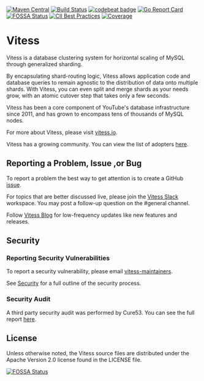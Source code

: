 [![Maven Central](https://maven-badges.herokuapp.com/maven-central/io.vitess/vitess-jdbc/badge.svg)](https://maven-badges.herokuapp.com/maven-central/io.vitess/vitess-jdbc)
[![Build Status](https://travis-ci.org/vitessio/vitess.svg?branch=master)](https://travis-ci.org/vitessio/vitess/builds)
[![codebeat badge](https://codebeat.co/badges/51c9a056-1103-4522-9a9c-dc623821ea87)](https://codebeat.co/projects/github-com-youtube-vitess)
[![Go Report Card](https://goreportcard.com/badge/vitess.io/vitess)](https://goreportcard.com/report/vitess.io/vitess)
[![FOSSA Status](https://app.fossa.io/api/projects/git%2Bgithub.com%2Fvitessio%2Fvitess.svg?type=shield)](https://app.fossa.io/projects/git%2Bgithub.com%2Fvitessio%2Fvitess?ref=badge_shield)
[![CII Best Practices](https://bestpractices.coreinfrastructure.org/projects/1724/badge)](https://bestpractices.coreinfrastructure.org/projects/1724)
[![Coverage](https://sonarcloud.io/api/project_badges/measure?project=vitessio&metric=coverage)](https://sonarcloud.io/dashboard?id=vitessio)

# Vitess 

Vitess is a database clustering system for horizontal scaling of MySQL
through generalized sharding.

By encapsulating shard-routing logic, Vitess allows application code and
database queries to remain agnostic to the distribution of data onto
multiple shards. With Vitess, you can even split and merge shards as your needs
grow, with an atomic cutover step that takes only a few seconds.

Vitess has been a core component of YouTube's database infrastructure
since 2011, and has grown to encompass tens of thousands of MySQL nodes.

For more about Vitess, please visit [vitess.io](https://vitess.io).

Vitess has a growing community. You can view the list of adopters
[here](https://github.com/vitessio/vitess/blob/master/ADOPTERS.md).

## Reporting a Problem, Issue ,or Bug
To report a problem the best way to get attention is to create a GitHub [issue](.https://github.com/vitessio/vitess/issues ). 

For topics that are better discussed live, please join the [Vitess Slack](https://vitess.io/slack) workspace.
You may post a follow-up question on the #general channel.

Follow  [Vitess Blog](https://blog.vitess.io/) for low-frequency updates like new features and releases.

## Security

### Reporting Security Vulnerabilities

To report a security vulnerability, please email [vitess-maintainers](mailto:cncf-vitess-maintainers@lists.cncf.io).

See [Security](SECURITY.md) for a full outline of the security process.

### Security Audit

A third party security audit was performed by Cure53. You can see the full report [here](doc/VIT-01-report.pdf).

## License

Unless otherwise noted, the Vitess source files are distributed
under the Apache Version 2.0 license found in the LICENSE file.

[![FOSSA Status](https://app.fossa.io/api/projects/git%2Bgithub.com%2Fvitessio%2Fvitess.svg?type=large)](https://app.fossa.io/projects/git%2Bgithub.com%2Fvitessio%2Fvitess?ref=badge_large)
